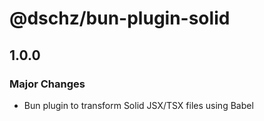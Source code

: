 # @dschz/bun-plugin-solid

## 1.0.0

### Major Changes

- Bun plugin to transform Solid JSX/TSX files using Babel
